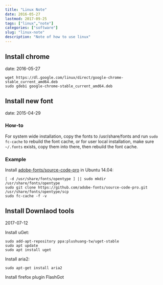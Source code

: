 ```yaml
---
title: "Linux Note"
date: 2016-05-27
lastmod: 2017-09-25
tags: ["linux","note"]
categories: ["software"]
slug: "linux-note"
description: "Note of how to use linux"
---
```




Install chrome
--------------

date: 2016-05-27

    wget https://dl.google.com/linux/direct/google-chrome-stable_current_amd64.deb
    sudo gdebi google-chrome-stable_current_amd64.deb

Install new font
----------------

date: 2015-04-29

### How-to

For system wide installation, copy the fonts to /usr/share/fonts and run
`sudo fc-cache` to rebuild the font cache, or for user local
installation, make sure `~/.fonts` exists, copy them into there, then
rebuild the font cache.

### Example

Install
[adobe-fonts/source-code-pro](https://github.com/adobe-fonts/source-code-pro)
in Ubuntu 14.04:

    [ -d /usr/share/fonts/opentype ] || sudo mkdir /usr/share/fonts/opentype
    sudo git clone https://github.com/adobe-fonts/source-code-pro.git /usr/share/fonts/opentype/scp
    sudo fc-cache -f -v

Install Downlaod tools
----------------------

2017-07-12

Install uGet:

    sudo add-apt-repository ppa:plushuang-tw/uget-stable
    sudo apt update
    sudo apt install uget

Install aria2:

    sudo apt-get install aria2

Install firefox plugin FlashGot
